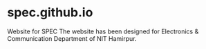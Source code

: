 # spec.github.io
Website for SPEC
The website has been designed for Electronics & Communication Department of NIT Hamirpur. 

